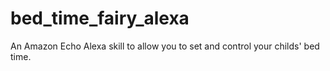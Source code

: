 # bed_time_fairy_alexa
An Amazon Echo Alexa skill to allow you to set and control your childs' bed time.
